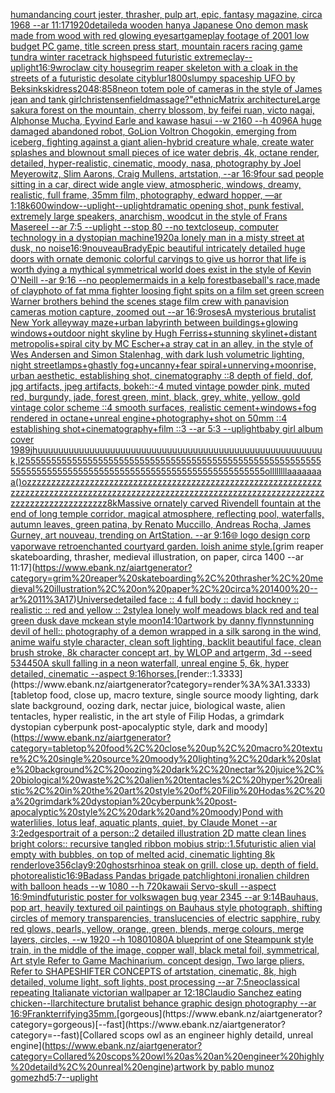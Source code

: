 [human](https://www.ebank.nz/aiartgenerator?category=human)[dancing court jester, thrasher, pulp art, epic, fantasy magazine, circa 1968 --ar 11:17](https://www.ebank.nz/aiartgenerator?category=dancing%20court%20jester%2C%20thrasher%2C%20pulp%20art%2C%20epic%2C%20fantasy%20magazine%2C%20circa%201968%20--ar%2011%3A17)[1920](https://www.ebank.nz/aiartgenerator?category=1920)[detailed](https://www.ebank.nz/aiartgenerator?category=detailed)[a wooden hanya Japanese Ono demon mask made from wood with red glowing eyes](https://www.ebank.nz/aiartgenerator?category=a%20wooden%20hanya%20Japanese%20Ono%20demon%20mask%20made%20from%20wood%20with%20red%20glowing%20eyes)[art](https://www.ebank.nz/aiartgenerator?category=art)[](https://www.ebank.nz/aiartgenerator?category=)[gameplay footage of 2001 low budget PC game, title screen press start, mountain racers racing game tundra winter racetrack highspeed futuristic extreme](https://www.ebank.nz/aiartgenerator?category=gameplay%20footage%20of%202001%20low%20budget%20PC%20game%2C%20title%20screen%20press%20start%2C%20mountain%20racers%20racing%20game%20tundra%20winter%20racetrack%20highspeed%20futuristic%20extreme)[clay](https://www.ebank.nz/aiartgenerator?category=clay)[--uplight](https://www.ebank.nz/aiartgenerator?category=--uplight)[16:9](https://www.ebank.nz/aiartgenerator?category=16%3A9)[wroclaw city house](https://www.ebank.nz/aiartgenerator?category=wroclaw%20city%20house)[grim reaper skeleton with a cloak in the streets of a futuristic desolate city](https://www.ebank.nz/aiartgenerator?category=grim%20reaper%20skeleton%20with%20a%20cloak%20in%20the%20streets%20of%20a%20futuristic%20desolate%20city)[blur](https://www.ebank.nz/aiartgenerator?category=blur)[1800s](https://www.ebank.nz/aiartgenerator?category=1800s)[lumpy spaceship UFO by Beksinkski](https://www.ebank.nz/aiartgenerator?category=lumpy%20spaceship%20UFO%20by%20Beksinkski)[dress](https://www.ebank.nz/aiartgenerator?category=dress)[2048:858](https://www.ebank.nz/aiartgenerator?category=2048%3A858)[neon totem pole of cameras in the style of James jean and tank girl](https://www.ebank.nz/aiartgenerator?category=neon%20totem%20pole%20of%20cameras%20in%20the%20style%20of%20James%20jean%20and%20tank%20girl)[christensen](https://www.ebank.nz/aiartgenerator?category=christensen)[field](https://www.ebank.nz/aiartgenerator?category=field)[massage?"](https://www.ebank.nz/aiartgenerator?category=massage%3F%22)[ethnic](https://www.ebank.nz/aiartgenerator?category=ethnic)[Matrix architecture](https://www.ebank.nz/aiartgenerator?category=Matrix%20architecture)[Large sakura forest on the mountain, cherry blossom, by feifei ruan, victo nagai, Alphonse Mucha, Eyvind Earle and kawase hasui --w 2160 --h 4096](https://www.ebank.nz/aiartgenerator?category=Large%20sakura%20forest%20on%20the%20mountain%2C%20cherry%20blossom%2C%20by%20feifei%20ruan%2C%20victo%20nagai%2C%20Alphonse%20Mucha%2C%20Eyvind%20Earle%20and%20kawase%20hasui%20--w%202160%20--h%204096)[A huge damaged abandoned robot, GoLion Voltron Chogokin, emerging from iceberg, fighting against a giant alien-hybrid creature whale, create water splashes and blownout small pieces of ice water debris, 4k, octane render, detailed, hyper-realistic, cinematic, moody, nasa, photography by Joel Meyerowitz, Slim Aarons, Craig Mullens, artstation, --ar 16:9](https://www.ebank.nz/aiartgenerator?category=A%20huge%20damaged%20abandoned%20robot%2C%20GoLion%20Voltron%20Chogokin%2C%20emerging%20from%20iceberg%2C%20fighting%20against%20a%20giant%20alien-hybrid%20creature%20whale%2C%20create%20water%20splashes%20and%20blownout%20small%20pieces%20of%20ice%20water%20debris%2C%204k%2C%20octane%20render%2C%20detailed%2C%20hyper-realistic%2C%20cinematic%2C%20moody%2C%20nasa%2C%20photography%20by%20Joel%20Meyerowitz%2C%20Slim%20Aarons%2C%20Craig%20Mullens%2C%20artstation%2C%20--ar%2016%3A9)[four sad people sitting in a car, direct wide angle view, atmospheric, windows, dreamy, realistic, full frame, 35mm film, photography, edward hopper, —ar 1:1](https://www.ebank.nz/aiartgenerator?category=four%20sad%20people%20sitting%20in%20a%20car%2C%20direct%20wide%20angle%20view%2C%20atmospheric%2C%20windows%2C%20dreamy%2C%20realistic%2C%20full%20frame%2C%2035mm%20film%2C%20photography%2C%20edward%20hopper%2C%20%E2%80%94ar%201%3A1)[8k](https://www.ebank.nz/aiartgenerator?category=8k)[600](https://www.ebank.nz/aiartgenerator?category=600)[window](https://www.ebank.nz/aiartgenerator?category=window)[--uplight](https://www.ebank.nz/aiartgenerator?category=--uplight)[--uplight](https://www.ebank.nz/aiartgenerator?category=--uplight)[dramatic opening shot, punk festival, extremely large speakers, anarchism, woodcut in the style of Frans Masereel --ar 7:5 --uplight --stop 80  --no text](https://www.ebank.nz/aiartgenerator?category=dramatic%20opening%20shot%2C%20punk%20festival%2C%20extremely%20large%20speakers%2C%20anarchism%2C%20woodcut%20in%20the%20style%20of%20Frans%20Masereel%20--ar%207%3A5%20--uplight%20--stop%2080%20%20--no%20text)[closeup, computer technology in a dystopian machine](https://www.ebank.nz/aiartgenerator?category=closeup%2C%20computer%20technology%20in%20a%20dystopian%20machine)[1920](https://www.ebank.nz/aiartgenerator?category=1920)[a lonely man in a misty street at dusk, no noise](https://www.ebank.nz/aiartgenerator?category=a%20lonely%20man%20in%20a%20misty%20street%20at%20dusk%2C%20no%20noise)[16:9](https://www.ebank.nz/aiartgenerator?category=16%3A9)[nouveau](https://www.ebank.nz/aiartgenerator?category=nouveau)[Brady](https://www.ebank.nz/aiartgenerator?category=Brady)[Epic beautiful intricately detailed huge doors with ornate demonic colorful carvings to give us horror that life is worth dying a mythical symmetrical world does exist in the style of Kevin O'Neill --ar 9:16 --no people](https://www.ebank.nz/aiartgenerator?category=Epic%20beautiful%20intricately%20detailed%20huge%20doors%20with%20ornate%20demonic%20colorful%20carvings%20to%20give%20us%20horror%20that%20life%20is%20worth%20dying%20a%20mythical%20symmetrical%20world%20does%20exist%20in%20the%20style%20of%20Kevin%20O%27Neill%20--ar%209%3A16%20--no%20people)[mermaids in a kelp forest](https://www.ebank.nz/aiartgenerator?category=mermaids%20in%20a%20kelp%20forest)[baseball's race,made of clay](https://www.ebank.nz/aiartgenerator?category=baseball%27s%20race%2Cmade%20of%20clay)[photo of fat mma fighter loosing fight spits on a film set green screen Warner brothers behind the scenes stage film crew with panavision cameras motion capture, zoomed out  --ar 16:9](https://www.ebank.nz/aiartgenerator?category=photo%20of%20fat%20mma%20fighter%20loosing%20fight%20spits%20on%20a%20film%20set%20green%20screen%20Warner%20brothers%20behind%20the%20scenes%20stage%20film%20crew%20with%20panavision%20cameras%20motion%20capture%2C%20zoomed%20out%20%20--ar%2016%3A9)[roses](https://www.ebank.nz/aiartgenerator?category=roses)[A mysterious brutalist New York alleyway maze+urban labyrinth between buildings+glowing windows+outdoor night skyline by Hugh Ferriss+stunning skylinet+distant metropolis+spiral city by MC Escher+a stray cat in an alley, in the style of Wes Andersen and Simon Stalenhag, with dark lush volumetric lighting, night streetlamps+ghastly fog+uncanny+fear spiral+unnerving+moonrise, urban aesthetic, establishing shot, cinematography ::8 depth of field, dof, jpg artifacts, jpeg artifacts, bokeh::-4  muted vintage powder pink, muted red, burgundy, jade, forest green, mint, black, grey, white, yellow, gold vintage color scheme ::4  smooth surfaces, realistic cement+windows+fog rendered in octane+unreal engine+photography+shot on 50mm ::4 establishing shot+cinematography+film ::3 --ar 5:3 --uplight](https://www.ebank.nz/aiartgenerator?category=A%20mysterious%20brutalist%20New%20York%20alleyway%20maze%2Burban%20labyrinth%20between%20buildings%2Bglowing%20windows%2Boutdoor%20night%20skyline%20by%20Hugh%20Ferriss%2Bstunning%20skylinet%2Bdistant%20metropolis%2Bspiral%20city%20by%20MC%20Escher%2Ba%20stray%20cat%20in%20an%20alley%2C%20in%20the%20style%20of%20Wes%20Andersen%20and%20Simon%20Stalenhag%2C%20with%20dark%20lush%20volumetric%20lighting%2C%20night%20streetlamps%2Bghastly%20fog%2Buncanny%2Bfear%20spiral%2Bunnerving%2Bmoonrise%2C%20urban%20aesthetic%2C%20establishing%20shot%2C%20cinematography%20%3A%3A8%20depth%20of%20field%2C%20dof%2C%20jpg%20artifacts%2C%20jpeg%20artifacts%2C%20bokeh%3A%3A-4%20%20muted%20vintage%20powder%20pink%2C%20muted%20red%2C%20burgundy%2C%20jade%2C%20forest%20green%2C%20mint%2C%20black%2C%20grey%2C%20white%2C%20yellow%2C%20gold%20vintage%20color%20scheme%20%3A%3A4%20%20smooth%20surfaces%2C%20realistic%20cement%2Bwindows%2Bfog%20rendered%20in%20octane%2Bunreal%20engine%2Bphotography%2Bshot%20on%2050mm%20%3A%3A4%20establishing%20shot%2Bcinematography%2Bfilm%20%3A%3A3%20--ar%205%3A3%20--uplight)[baby girl album cover 1989](https://www.ebank.nz/aiartgenerator?category=baby%20girl%20album%20cover%201989)[jhuuuuuuuuuuuuuuuuuuuuuuuuuuuuuuuuuuuuuuuuuuuuuuuuuuuuuuuk,l25555555555555555555555555555555555555555555555555555555555555555555555555555555555555555555555555555555555ollllllllaaaaaaaa()ozzzzzzzzzzzzzzzzzzzzzzzzzzzzzzzzzzzzzzzzzzzzzzzzzzzzzzzzzzzzzzzzzzzzzzzzzzzzzzzzzzzzzzzzzzzzzzzzzzzzzzzzzzzzzzzzzzzzzzzzzzzzzzzzzzzzzzzzzzzzzzzzzz](https://www.ebank.nz/aiartgenerator?category=jhuuuuuuuuuuuuuuuuuuuuuuuuuuuuuuuuuuuuuuuuuuuuuuuuuuuuuuuk%2Cl25555555555555555555555555555555555555555555555555555555555555555555555555555555555555555555555555555555555ollllllllaaaaaaaa%28%29ozzzzzzzzzzzzzzzzzzzzzzzzzzzzzzzzzzzzzzzzzzzzzzzzzzzzzzzzzzzzzzzzzzzzzzzzzzzzzzzzzzzzzzzzzzzzzzzzzzzzzzzzzzzzzzzzzzzzzzzzzzzzzzzzzzzzzzzzzzzzzzzzzz)[8k](https://www.ebank.nz/aiartgenerator?category=8k)[Massive ornately carved Rivendell fountain at the end of long temple corridor, magical atmosphere, reflecting pool, waterfalls, autumn leaves, green patina, by Renato Muccillo, Andreas Rocha, James  Gurney,  art nouveau, trending on ArtStation. --ar 9:16](https://www.ebank.nz/aiartgenerator?category=Massive%20ornately%20carved%20Rivendell%20fountain%20at%20the%20end%20of%20long%20temple%20corridor%2C%20magical%20atmosphere%2C%20reflecting%20pool%2C%20waterfalls%2C%20autumn%20leaves%2C%20green%20patina%2C%20by%20Renato%20Muccillo%2C%20Andreas%20Rocha%2C%20James%20%20Gurney%2C%20%20art%20nouveau%2C%20trending%20on%20ArtStation.%20--ar%209%3A16)[🌐  logo design corp vaporwave retro](https://www.ebank.nz/aiartgenerator?category=%F0%9F%8C%90%20%20logo%20design%20corp%20vaporwave%20retro)[enchanted courtyard garden. loish anime style.](https://www.ebank.nz/aiartgenerator?category=enchanted%20courtyard%20garden.%20loish%20anime%20style.)[grim reaper skateboarding, thrasher, medieval illustration, on paper, circa 1400 --ar 11:17](https://www.ebank.nz/aiartgenerator?category=grim%20reaper%20skateboarding%2C%20thrasher%2C%20medieval%20illustration%2C%20on%20paper%2C%20circa%201400%20--ar%2011%3A17)[Universe](https://www.ebank.nz/aiartgenerator?category=Universe)[detailed face :: 4 full body :: david hockney :: realistic :: red and yellow :: 2](https://www.ebank.nz/aiartgenerator?category=detailed%20face%20%3A%3A%204%20full%20body%20%3A%3A%20david%20hockney%20%3A%3A%20realistic%20%3A%3A%20red%20and%20yellow%20%3A%3A%202)[style](https://www.ebank.nz/aiartgenerator?category=style)[a lonely wolf meadows black red and teal green dusk dave mckean style moon](https://www.ebank.nz/aiartgenerator?category=a%20lonely%20wolf%20meadows%20black%20red%20and%20teal%20green%20dusk%20dave%20mckean%20style%20moon)[14:10](https://www.ebank.nz/aiartgenerator?category=14%3A10)[artwork by danny flynn](https://www.ebank.nz/aiartgenerator?category=artwork%20by%20danny%20flynn)[stunning devil of hell:: photography of a demon wrapped in a silk sarong in the wind, anime waifu style character, clean soft lighting, backlit beautiful face, clean brush stroke, 8k character concept art, by WLOP and artgerm, 3d --seed  534](https://www.ebank.nz/aiartgenerator?category=stunning%20devil%20of%20hell%3A%3A%20photography%20of%20a%20demon%20wrapped%20in%20a%20silk%20sarong%20in%20the%20wind%2C%20anime%20waifu%20style%20character%2C%20clean%20soft%20lighting%2C%20backlit%20beautiful%20face%2C%20clean%20brush%20stroke%2C%208k%20character%20concept%20art%2C%20by%20WLOP%20and%20artgerm%2C%203d%20--seed%20%20534)[450](https://www.ebank.nz/aiartgenerator?category=450)[A skull falling in  a neon waterfall, unreal engine 5, 6k, hyper detailed, cinematic --aspect 9:16](https://www.ebank.nz/aiartgenerator?category=A%20skull%20falling%20in%20%20a%20neon%20waterfall%2C%20unreal%20engine%205%2C%206k%2C%20hyper%20detailed%2C%20cinematic%20--aspect%209%3A16)[horses.](https://www.ebank.nz/aiartgenerator?category=horses.)[render::1.3333](https://www.ebank.nz/aiartgenerator?category=render%3A%3A1.3333)[tabletop food, close up, macro texture, single source moody lighting, dark slate background, oozing dark, nectar juice, biological waste, alien tentacles, hyper realistic, in the art style of Filip Hodas, a grimdark dystopian cyberpunk post-apocalyptic style, dark and moody](https://www.ebank.nz/aiartgenerator?category=tabletop%20food%2C%20close%20up%2C%20macro%20texture%2C%20single%20source%20moody%20lighting%2C%20dark%20slate%20background%2C%20oozing%20dark%2C%20nectar%20juice%2C%20biological%20waste%2C%20alien%20tentacles%2C%20hyper%20realistic%2C%20in%20the%20art%20style%20of%20Filip%20Hodas%2C%20a%20grimdark%20dystopian%20cyberpunk%20post-apocalyptic%20style%2C%20dark%20and%20moody)[Pond with waterlilies, lotus leaf, aquatic plants, quiet, by Claude Monet --ar 3:2](https://www.ebank.nz/aiartgenerator?category=Pond%20with%20waterlilies%2C%20lotus%20leaf%2C%20aquatic%20plants%2C%20quiet%2C%20by%20Claude%20Monet%20--ar%203%3A2)[edges](https://www.ebank.nz/aiartgenerator?category=edges)[portrait of a person::2 detailed illustration 2D matte clean lines bright colors:: recursive tangled ribbon mobius strip::1.5](https://www.ebank.nz/aiartgenerator?category=portrait%20of%20a%20person%3A%3A2%20detailed%20illustration%202D%20matte%20clean%20lines%20bright%20colors%3A%3A%20recursive%20tangled%20ribbon%20mobius%20strip%3A%3A1.5)[futuristic alien vial empty with bubbles, on top of melted acid, cinematic lighting 8k render](https://www.ebank.nz/aiartgenerator?category=futuristic%20alien%20vial%20empty%20with%20bubbles%2C%20on%20top%20of%20melted%20acid%2C%20cinematic%20lighting%208k%20render)[love](https://www.ebank.nz/aiartgenerator?category=love)[356](https://www.ebank.nz/aiartgenerator?category=356)[clay](https://www.ebank.nz/aiartgenerator?category=clay)[9:20](https://www.ebank.nz/aiartgenerator?category=9%3A20)[ghosts](https://www.ebank.nz/aiartgenerator?category=ghosts)[rhino](https://www.ebank.nz/aiartgenerator?category=rhino)[a steak on grill. close up. depth of field. photorealistic](https://www.ebank.nz/aiartgenerator?category=a%20steak%20on%20grill.%20close%20up.%20depth%20of%20field.%20photorealistic)[16:9](https://www.ebank.nz/aiartgenerator?category=16%3A9)[Badass Pandas brigade patch](https://www.ebank.nz/aiartgenerator?category=Badass%20Pandas%20brigade%20patch)[light](https://www.ebank.nz/aiartgenerator?category=light)[oni,iron](https://www.ebank.nz/aiartgenerator?category=oni%2Ciron)[alien children with balloon heads --w 1080 --h 720](https://www.ebank.nz/aiartgenerator?category=alien%20children%20with%20balloon%20heads%20--w%201080%20--h%20720)[kawaii Servo-skull --aspect 16:9](https://www.ebank.nz/aiartgenerator?category=kawaii%20Servo-skull%20--aspect%2016%3A9)[mind](https://www.ebank.nz/aiartgenerator?category=mind)[futuristic poster for volkswagen bug year 2345 --ar 9:14](https://www.ebank.nz/aiartgenerator?category=futuristic%20poster%20for%20volkswagen%20bug%20year%202345%20--ar%209%3A14)[Bauhaus, pop art, heavily textured oil paintings on Bauhaus style photograph, shifting circles of memory transparencies, translucencies of electric sapphire, ruby red glows, pearls, yellow, orange, green, blends, merge colours, merge layers, circles, --w 1920 --h 1080](https://www.ebank.nz/aiartgenerator?category=Bauhaus%2C%20pop%20art%2C%20heavily%20textured%20oil%20paintings%20on%20Bauhaus%20style%20photograph%2C%20shifting%20circles%20of%20memory%20transparencies%2C%20translucencies%20of%20electric%20sapphire%2C%20ruby%20red%20glows%2C%20pearls%2C%20yellow%2C%20orange%2C%20green%2C%20blends%2C%20merge%20colours%2C%20merge%20layers%2C%20circles%2C%20--w%201920%20--h%201080)[1080](https://www.ebank.nz/aiartgenerator?category=1080)[A blueprint of one Steampunk style train,   in the middle of the image,  copper wall, black metal foil, symmetrical,  Art style Refer to Game Machinarium.  concept design, Two large pliers, Refer to SHAPESHIFTER CONCEPTS  of artstation, cinematic,  8k, high detailed,  volume light,  soft lights,  post processing    --ar 7:5](https://www.ebank.nz/aiartgenerator?category=A%20blueprint%20of%20one%20Steampunk%20style%20train%2C%20%20%20in%20the%20middle%20of%20the%20image%2C%20%20copper%20wall%2C%20black%20metal%20foil%2C%20symmetrical%2C%20%20Art%20style%20Refer%20to%20Game%20Machinarium.%20%20concept%20design%2C%20Two%20large%20pliers%2C%20Refer%20to%20SHAPESHIFTER%20CONCEPTS%20%20of%20artstation%2C%20cinematic%2C%20%208k%2C%20high%20detailed%2C%20%20volume%20light%2C%20%20soft%20lights%2C%20%20post%20processing%20%20%20%20--ar%207%3A5)[neoclassical repeating  Italianate victorian wallpaper ar 12:18](https://www.ebank.nz/aiartgenerator?category=neoclassical%20repeating%20%20Italianate%20victorian%20wallpaper%20ar%2012%3A18)[Claudio Sanchez eating chicken](https://www.ebank.nz/aiartgenerator?category=Claudio%20Sanchez%20eating%20chicken)[--ll](https://www.ebank.nz/aiartgenerator?category=--ll)[architecture brutalist behance graphic design photography --ar 16:9](https://www.ebank.nz/aiartgenerator?category=architecture%20brutalist%20behance%20graphic%20design%20photography%20--ar%2016%3A9)[Frank](https://www.ebank.nz/aiartgenerator?category=Frank)[terrifying](https://www.ebank.nz/aiartgenerator?category=terrifying)[35mm.](https://www.ebank.nz/aiartgenerator?category=35mm.)[gorgeous](https://www.ebank.nz/aiartgenerator?category=gorgeous)[--fast](https://www.ebank.nz/aiartgenerator?category=--fast)[Collared scops owl as an engineer highly detaild, unreal engine](https://www.ebank.nz/aiartgenerator?category=Collared%20scops%20owl%20as%20an%20engineer%20highly%20detaild%2C%20unreal%20engine)[artwork by pablo munoz gomez](https://www.ebank.nz/aiartgenerator?category=artwork%20by%20pablo%20munoz%20gomez)[hd](https://www.ebank.nz/aiartgenerator?category=hd)[5:7](https://www.ebank.nz/aiartgenerator?category=5%3A7)[--uplight](https://www.ebank.nz/aiartgenerator?category=--uplight)